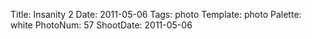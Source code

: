 Title: Insanity 2
Date: 2011-05-06
Tags: photo
Template: photo
Palette: white
PhotoNum: 57
ShootDate: 2011-05-06
